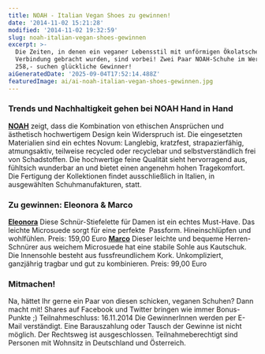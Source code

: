 ```yaml
---
title: NOAH - Italian Vegan Shoes zu gewinnen!
date: '2014-11-02 15:21:28'
modified: '2014-11-02 19:32:59'
slug: noah-italian-vegan-shoes-gewinnen
excerpt: >-
  Die Zeiten, in denen ein veganer Lebensstil mit unförmigen Ökolatschen in
  Verbindung gebracht wurden, sind vorbei! Zwei Paar NOAH-Schuhe im Wert von €
  258,- suchen glückliche Gewinner!
aiGeneratedDate: '2025-09-04T17:52:14.488Z'
featuredImage: ai/ai-noah-italian-vegan-shoes-gewinnen.jpg
---
```


### Trends und Nachhaltigkeit gehen bei NOAH Hand in Hand

[**NOAH**](http://www.noah-shop.com/) zeigt, dass die Kombination von ethischen Ansprüchen und ästhetisch hochwertigem Design kein Widerspruch ist. Die eingesetzten Materialien sind ein echtes Novum: Langlebig, kratzfest, strapazierfähig, atmungsaktiv, teilweise recycled oder recyclebar und selbstverständlich frei von Schadstoffen. Die hochwertige feine Qualität sieht hervorragend aus, fühltsich wunderbar an und bietet einen angenehm hohen Tragekomfort. Die Fertigung der Kollektionen findet ausschließlich in Italien, in ausgewählten Schuhmanufakturen, statt.

### Zu gewinnen: Eleonora & Marco

**[Eleonora](http://www.noah-shop.com/ladies/eleonora-nero)[<!-- Image removed (no copyright): Eleonora-black.jpeg -->](https://www.veganblatt.com/i/Eleonora-black.jpeg)** Diese Schnür-Stiefelette für Damen ist ein echtes Must-Have. Das leichte Microsuede sorgt für eine perfekte  Passform. Hineinschlüpfen und wohlfühlen. Preis: 159,00 Euro **[<!-- Image removed (no copyright): NOAH_marco_grey.jpeg -->](https://www.veganblatt.com/i/NOAH_marco_grey.jpeg)[Marco](http://www.noah-shop.com/marco-grigio)** Dieser leichte und bequeme Herren-Schnürer aus weichem Microsuede hat eine stabile Sohle aus Kautschuk. Die Innensohle besteht aus fussfreundlichem Kork. Unkompliziert, ganzjährig tragbar und gut zu kombinieren. Preis: 99,00 Euro

### Mitmachen!

Na, hättet Ihr gerne ein Paar von diesen schicken, veganen Schuhen? Dann macht mit! Shares auf Facebook und Twitter bringen wie immer Bonus-Punkte ;) Teilnahmeschluss: 16.11.2014 Die GewinnerInnen werden per E-Mail verständigt. Eine Barauszahlung oder Tausch der Gewinne ist nicht möglich. Der Rechtsweg ist ausgeschlossen. Teilnahmeberechtigt sind Personen mit Wohnsitz in Deutschland und Österreich.
